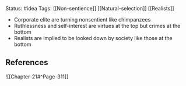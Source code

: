 Status: #idea
Tags: [[Non-sentience]] [[Natural-selection]] [[Realists]]

* Corporate elite are turning nonsentient like chimpanzees
* Ruthlessness and self-interest are virtues at the top but crimes at the bottom
* Realists are implied to be looked down by society like those at the bottom

## References

![[Chapter-21#^Page-311]]